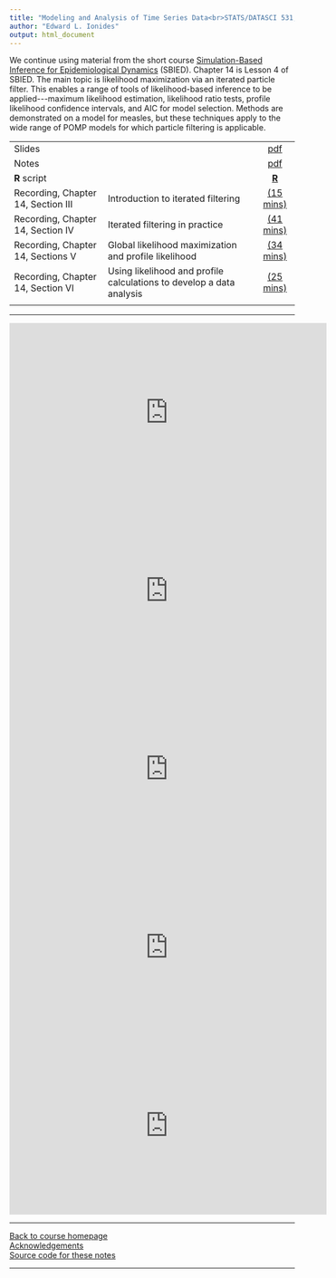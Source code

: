 ```yaml
---
title: "Modeling and Analysis of Time Series Data<br>STATS/DATASCI 531, Winter 2022<br>Chapter 14: Likelihood maximization for POMP models"
author: "Edward L. Ionides"
output: html_document
---
```


We continue using material from the short course [Simulation-Based Inference for Epidemiological Dynamics](https://kingaa.github.io/sbied/) (SBIED). Chapter 14 is Lesson 4 of SBIED. The main topic is likelihood maximization via an iterated particle filter. This enables a range of tools of likelihood-based inference to be applied---maximum likelihood estimation, likelihood ratio tests, profile likelihood confidence intervals, and AIC for model selection. Methods are demonstrated on a model for measles, but these techniques apply to the wide range of POMP models for which particle filtering is applicable.

| | ||
|:---------------|:---------------|:------------------------:|
| Slides  | | [pdf](https://kingaa.github.io/sbied/mif/slides.pdf) |
| Notes   | | [pdf](https://kingaa.github.io/sbied/mif/notes.pdf) |
| **R** script  | | [**R**](https://kingaa.github.io/sbied/mif/main.R)          | Recording, Chapter 14, Sections I,II | Classification of inference methods for POMP models | [(16 mins)](https://youtu.be/OaKbivero6I) | 
| Recording, Chapter 14, Section III | Introduction to iterated filtering | [(15 mins)](https://youtu.be/4icXW5pdc5E) |
| Recording, Chapter 14, Section IV | Iterated filtering in practice | [(41 mins)](https://youtu.be/Kq_11Xg8n7E) |
| Recording, Chapter 14, Sections V | Global likelihood maximization and profile likelihood | [(34 mins)](https://youtu.be/DK9IZFGGYFw) |
| Recording, Chapter 14, Section VI | Using likelihood and profile calculations to develop a data analysis | [(25 mins)](https://youtu.be/90YyPZiV344) |
                                                         |
-----------


<iframe width="560" height="315" src="https://www.youtube.com/embed/OaKbivero6I" frameborder="0" allow="accelerometer; autoplay; clipboard-write; encrypted-media; gyroscope; picture-in-picture" allowfullscreen></iframe>

<iframe width="560" height="315" src="https://www.youtube.com/embed/4icXW5pdc5E" frameborder="0" allow="accelerometer; autoplay; clipboard-write; encrypted-media; gyroscope; picture-in-picture" allowfullscreen></iframe>

<iframe width="560" height="315" src="https://www.youtube.com/embed/Kq_11Xg8n7E" frameborder="0" allow="accelerometer; autoplay; clipboard-write; encrypted-media; gyroscope; picture-in-picture" allowfullscreen></iframe>

<iframe width="560" height="315" src="https://www.youtube.com/embed/DK9IZFGGYFw" frameborder="0" allow="accelerometer; autoplay; clipboard-write; encrypted-media; gyroscope; picture-in-picture" allowfullscreen></iframe>

<iframe width="560" height="315" src="https://www.youtube.com/embed/90YyPZiV344" frameborder="0" allow="accelerometer; autoplay; clipboard-write; encrypted-media; gyroscope; picture-in-picture" allowfullscreen></iframe>

----------------------

[Back to course homepage](../index.html)  
[Acknowledgements](../acknowledge.html)  
[Source code for these notes](http://github.com/kingaa/sbied/tree/master/mif)


----------------------
